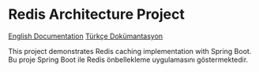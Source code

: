 # Redis Architecture Project

[English Documentation](README_EN.md)
[Türkçe Dokümantasyon](README_TR.md)

This project demonstrates Redis caching implementation with Spring Boot.
Bu proje Spring Boot ile Redis önbellekleme uygulamasını göstermektedir.
